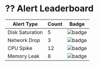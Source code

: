 # ?? Alert Leaderboard

| Alert Type | Count | Badge |
|------------|-------|--------|
| Disk Saturation | 5 | ![badge](https://img.shields.io/badge/Disk_Saturation-5-red) |
| Network Drop | 3 | ![badge](https://img.shields.io/badge/Network_Drop-3-red) |
| CPU Spike | 12 | ![badge](https://img.shields.io/badge/CPU_Spike-12-red) |
| Memory Leak | 8 | ![badge](https://img.shields.io/badge/Memory_Leak-8-red) |
